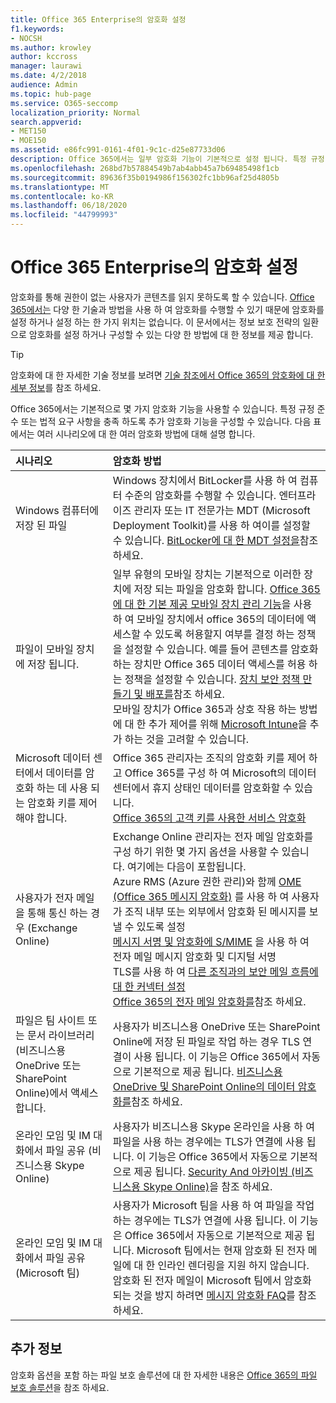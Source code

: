 ```yaml
---
title: Office 365 Enterprise의 암호화 설정
f1.keywords:
- NOCSH
ms.author: krowley
author: kccross
manager: laurawi
ms.date: 4/2/2018
audience: Admin
ms.topic: hub-page
ms.service: O365-seccomp
localization_priority: Normal
search.appverid:
- MET150
- MOE150
ms.assetid: e86fc991-0161-4f01-9c1c-d25e87733d06
description: Office 365에서는 일부 암호화 기능이 기본적으로 설정 됩니다. 특정 규정 준수 또는 법적 요구 사항을 충족 하도록 다른 기능을 구성할 수 있습니다.
ms.openlocfilehash: 268bd7b57884549b7ab4abb45a7b69485498f1cb
ms.sourcegitcommit: 89636f35b0194986f156302fc1bb96af25d4805b
ms.translationtype: MT
ms.contentlocale: ko-KR
ms.lasthandoff: 06/18/2020
ms.locfileid: "44799993"
---
```

# <a name="set-up-encryption-in-office-365-enterprise"></a>Office 365 Enterprise의 암호화 설정

암호화를 통해 권한이 없는 사용자가 콘텐츠를 읽지 못하도록 할 수 있습니다. [Office 365에서는](encryption.md) 다양 한 기술과 방법을 사용 하 여 암호화를 수행할 수 있기 때문에 암호화를 설정 하거나 설정 하는 한 가지 위치는 없습니다. 이 문서에서는 정보 보호 전략의 일환으로 암호화를 설정 하거나 구성할 수 있는 다양 한 방법에 대 한 정보를 제공 합니다.
  
> [!TIP]
> 암호화에 대 한 자세한 기술 정보를 보려면 [기술 참조에서 Office 365의 암호화에 대 한 세부 정보](technical-reference-details-about-encryption.md)를 참조 하세요.
  
Office 365에서는 기본적으로 몇 가지 암호화 기능을 사용할 수 있습니다. 특정 규정 준수 또는 법적 요구 사항을 충족 하도록 추가 암호화 기능을 구성할 수 있습니다. 다음 표에서는 여러 시나리오에 대 한 여러 암호화 방법에 대해 설명 합니다.
  
|**시나리오**|**암호화 방법**|
|:-----|:-----|
|Windows 컴퓨터에 저장 된 파일  <br/> |Windows 장치에서 BitLocker를 사용 하 여 컴퓨터 수준의 암호화를 수행할 수 있습니다. 엔터프라이즈 관리자 또는 IT 전문가는 MDT (Microsoft Deployment Toolkit)를 사용 하 여이를 설정할 수 있습니다. [BitLocker에 대 한 MDT 설정을](https://go.microsoft.com/fwlink/?linkid=849282)참조 하세요.  <br/> |
|파일이 모바일 장치에 저장 됩니다.  <br/> |일부 유형의 모바일 장치는 기본적으로 이러한 장치에 저장 되는 파일을 암호화 합니다. [Office 365에 대 한 기본 제공 모바일 장치 관리 기능](https://support.microsoft.com/en-us/office/capabilities-of-built-in-mobile-device-management-for-microsoft-365-a1da44e5-7475-4992-be91-9ccec25905b0)을 사용 하 여 모바일 장치에서 office 365의 데이터에 액세스할 수 있도록 허용할지 여부를 결정 하는 정책을 설정할 수 있습니다. 예를 들어 콘텐츠를 암호화 하는 장치만 Office 365 데이터 액세스를 허용 하는 정책을 설정할 수 있습니다. [장치 보안 정책 만들기 및 배포를](https://support.microsoft.com/office/create-and-deploy-device-security-policies-d310f556-8bfb-497b-9bd7-fe3c36ea2fd6)참조 하세요.  <br/> 모바일 장치가 Office 365과 상호 작용 하는 방법에 대 한 추가 제어를 위해 [Microsoft Intune](https://docs.microsoft.com/mem/intune/fundamentals/setup-steps)을 추가 하는 것을 고려할 수 있습니다.  <br/> |
|Microsoft 데이터 센터에서 데이터를 암호화 하는 데 사용 되는 암호화 키를 제어 해야 합니다.  <br/> | Office 365 관리자는 조직의 암호화 키를 제어 하 고 Office 365를 구성 하 여 Microsoft의 데이터 센터에서 휴지 상태인 데이터를 암호화할 수 있습니다.  <br/> [Office 365의 고객 키를 사용한 서비스 암호화](customer-key-overview.md) <br/> |
|사용자가 전자 메일을 통해 통신 하는 경우 (Exchange Online)  <br/> | Exchange Online 관리자는 전자 메일 암호화를 구성 하기 위한 몇 가지 옵션을 사용할 수 있습니다. 여기에는 다음이 포함됩니다.  <br/>  Azure RMS (Azure 권한 관리)와 함께 [OME (Office 365 메시지 암호화)](set-up-new-message-encryption-capabilities.md) 를 사용 하 여 사용자가 조직 내부 또는 외부에서 암호화 된 메시지를 보낼 수 있도록 설정  <br/>  [메시지 서명 및 암호화에 S/MIME](https://aka.ms/c6dozg) 을 사용 하 여 전자 메일 메시지 암호화 및 디지털 서명  <br/>  TLS를 사용 하 여 [다른 조직과의 보안 메일 흐름에 대 한 커넥터 설정](https://aka.ms/hs809p) <br/>  [Office 365의 전자 메일 암호화를](https://aka.ms/hic3f7)참조 하세요.  <br/> |
|파일은 팀 사이트 또는 문서 라이브러리 (비즈니스용 OneDrive 또는 SharePoint Online)에서 액세스 합니다.  <br/> |사용자가 비즈니스용 OneDrive 또는 SharePoint Online에 저장 된 파일로 작업 하는 경우 TLS 연결이 사용 됩니다. 이 기능은 Office 365에서 자동으로 기본적으로 제공 됩니다. [비즈니스용 OneDrive 및 SharePoint Online의 데이터 암호화를](https://go.microsoft.com/fwlink/?linkid=526379)참조 하세요.  <br/> |
|온라인 모임 및 IM 대화에서 파일 공유 (비즈니스용 Skype Online)  <br/> |사용자가 비즈니스용 Skype 온라인을 사용 하 여 파일을 사용 하는 경우에는 TLS가 연결에 사용 됩니다. 이 기능은 Office 365에서 자동으로 기본적으로 제공 됩니다. [Security And 아카이빙 (비즈니스용 Skype Online)](https://aka.ms/nuq4ws)을 참조 하세요.  <br/> |
|온라인 모임 및 IM 대화에서 파일 공유 (Microsoft 팀)  <br/> |사용자가 Microsoft 팀을 사용 하 여 파일을 작업 하는 경우에는 TLS가 연결에 사용 됩니다. 이 기능은 Office 365에서 자동으로 기본적으로 제공 됩니다. Microsoft 팀에서는 현재 암호화 된 전자 메일에 대 한 인라인 렌더링을 지원 하지 않습니다. 암호화 된 전자 메일이 Microsoft 팀에서 암호화 되는 것을 방지 하려면 [메시지 암호화 FAQ](https://docs.microsoft.com/microsoft-365/compliance/ome-faq?view=o365-worldwide#can-i-automatically-remove-encryption-on-incoming-and-outgoing-mail)를 참조 하세요.  <br/> 

## <a name="additional-information"></a>추가 정보

암호화 옵션을 포함 하는 파일 보호 솔루션에 대 한 자세한 내용은 [Office 365의 파일 보호 솔루션](https://www.microsoft.com/download/details.aspx?id=55523)을 참조 하세요.
 
